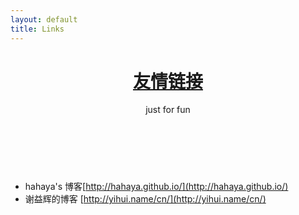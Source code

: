 ```yaml
---
layout: default
title: Links
---
```


<header id="header">
	<div class="header-info fix">
		<h1><a href="/">友情链接 </a></h1>
		<p class="describe">just for fun</p>		
	</div>
</header>
<br/>
<br/>

- hahaya's 博客[http://hahaya.github.io/](http://hahaya.github.io/) 
- 谢益辉的博客 [http://yihui.name/cn/](http://yihui.name/cn/) 

